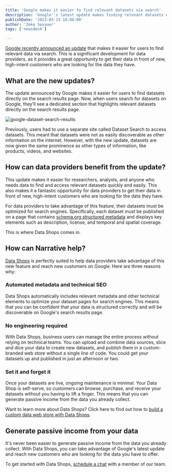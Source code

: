 ```yaml
---
title: 'Google makes it easier to find relevant datasets via search'
description: 'Google''s latest update makes finding relevant datasets easier than ever. Learn how data providers can benefit and generate passive income with Data Shops.'
publishDate: '2023-03-15 18:06:00'
author: 'Zeke Sexauer'
tags: ['newsdesk']

---
```

[Google recently announced an update](https://ai.googleblog.com/2023/02/datasets-at-your-fingertips-in-google.html) that makes it easier for users to find relevant data via search. This is a significant development for data providers, as it provides a great opportunity to get their data in front of new, high-intent customers who are looking for the data they have.

What are the new updates?
-------------------------

The update announced by Google makes it easier for users to find datasets directly on the search results page. Now, when users search for datasets on Google, they’ll see a dedicated section that highlights relevant datasets directly on the search results page.

![google-dataset-search-results](https://solutions.narrative.io/hubfs/email/google-dataset-search-results.png)

Previously, users had to use a separate site called Dataset Search to access datasets. This meant that datasets were not as easily discoverable as other information on the internet. However, with the new update, datasets are now given the same prominence as other types of information, like products, videos, and websites.

**How can data providers benefit from the update?**
---------------------------------------------------

This update makes it easier for researchers, analysts, and anyone who needs data to find and access relevant datasets quickly and easily. This also makes it a fantastic opportunity for data providers to get their data in front of new, high-intent customers who are looking for the data they have.

For data providers to take advantage of this feature, their datasets must be optimized for search engines. Specifically, each dataset must be published on a page that contains [schema.org structured metadata](https://developers.google.com/search/docs/appearance/structured-data/dataset) and displays key elements such as description, license, and temporal and spatial coverage.

This is where Data Shops comes in.

How can Narrative help?
-----------------------

[Data Shops](/solutions/data-monetization) is perfectly suited to help data providers take advantage of this new feature and reach new customers on Google. Here are three reasons why:

### **Automated metadata and technical SEO**

Data Shops automatically includes relevant metadata and other technical elements to optimize your dataset pages for search engines. This means that you can be confident that your data is structured correctly and will be discoverable on Google's search results page.

### **No engineering required**

With Data Shops, business users can manage the entire process without relying on technical teams. You can upload and combine data sources, slice and dice your data to create new datasets, and publish them in a custom-branded web store without a single line of code. You could get your datasets up and published in just an afternoon or two.

### **Set it and forget it**

Once your datasets are live, ongoing maintenance is minimal. Your Data Shop is self-serve, so customers can browse, purchase, and receive your datasets without you having to lift a finger. This means that you can generate passive income from the data you already collect.

Want to learn more about Data Shops? Click here to find out how to [build a custom data web store with Data Shops](/blog/data-shops).

Generate passive income from your data
--------------------------------------

It's never been easier to generate passive income from the data you already collect. With Data Shops, you can take advantage of Google's latest update and reach new customers who are looking for the data you have to offer.

To get started with Data Shops, [schedule a chat](/contact) with a member of our team.
